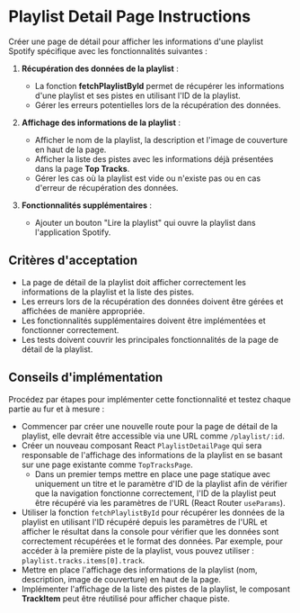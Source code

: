 # Playlist Detail Page Instructions

Créer une page de détail pour afficher les informations d'une playlist Spotify spécifique avec les fonctionnalités suivantes :

1. **Récupération des données de la playlist** :
   - La fonction **fetchPlaylistById** permet de récupérer les informations d'une playlist et ses pistes en utilisant l'ID de la playlist.
   - Gérer les erreurs potentielles lors de la récupération des données.

2. **Affichage des informations de la playlist** :
   - Afficher le nom de la playlist, la description et l'image de couverture en haut de la page.
   - Afficher la liste des pistes avec les informations déjà présentées dans la page **Top Tracks**.
   - Gérer les cas où la playlist est vide ou n'existe pas ou en cas d'erreur de récupération des données.

3. **Fonctionnalités supplémentaires** :
   - Ajouter un bouton "Lire la playlist" qui ouvre la playlist dans l'application Spotify.

## Critères d'acceptation
- La page de détail de la playlist doit afficher correctement les informations de la playlist et la liste des pistes.
- Les erreurs lors de la récupération des données doivent être gérées et affichées de manière appropriée.
- Les fonctionnalités supplémentaires doivent être implémentées et fonctionner correctement.
- Les tests doivent couvrir les principales fonctionnalités de la page de détail de la playlist.    

## Conseils d'implémentation

Procédez par étapes pour implémenter cette fonctionnalité et testez chaque partie au fur et à mesure :
- Commencer par créer une nouvelle route pour la page de détail de la playlist, elle devrait être accessible via une URL comme `/playlist/:id`.
- Créer un nouveau composant React `PlaylistDetailPage` qui sera responsable de l'affichage des informations de la playlist en se basant sur une page existante comme `TopTracksPage`.
   - Dans un premier temps mettre en place une page statique avec uniquement un titre et le paramètre d'ID de la playlist afin de vérifier que la navigation fonctionne correctement, l'ID de la playlist peut être récupéré via les paramètres de l'URL (React Router `useParams`).
- Utiliser la fonction `fetchPlaylistById` pour récupérer les données de la playlist en utilisant l'ID récupéré depuis les paramètres de l'URL et afficher le résultat dans la console pour vérifier que les données sont correctement récupérées et le format des données. Par exemple, pour accéder à la première piste de la playlist, vous pouvez utiliser : `playlist.tracks.items[0].track`.
- Mettre en place l'affichage des informations de la playlist (nom, description, image de couverture) en haut de la page.
- Implémenter l'affichage de la liste des pistes de la playlist, le composant **TrackItem** peut être réutilisé pour afficher chaque piste.